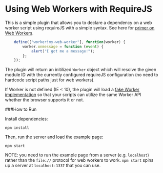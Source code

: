 Using Web Workers with RequireJS
=====================

This is a simple plugin that allows you to declare a dependency on a web worker script using requireJS with a simple syntax. See here for [primer on Web Workers](https://developer.mozilla.org/en-US/docs/DOM/Using_web_workers).

```javascript
    define(["worker!my-web-worker"], function(worker) {
		worker.onmessage = function (event) {
			alert("I got me a message!");
		};
	});
```

The plugin will return an initilized `Worker` object which will resolve the given module ID with the currently configured requireJS configuration (no need to hardcode script paths just for web workers).

If Worker is not defined (IE < 10), the plugin will load a [fake Worker implementation](http://code.google.com/p/fakeworker-js/) so that your scripts can utilize the same Worker API whether the browser supports it or not.

###How to Run

Install dependencies:

```
npm install
```

Then, run the server and load the example page:

```
npm start
```

NOTE: you need to run the example page from a server (e.g. `localhost`) rather than the `file://` protocol for web workers to work. `npm start` spins up a server at `localhost:1337` that you can use.
